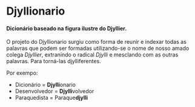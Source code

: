 # Djyllionario
#### Dicionário baseado na figura ilustre do Djyllier.


O projeto do Djyllionario surgiu como forma de reunir e indexar todas as palavras que podem ser formadas utilizando-se o nome de nosso amado colega *Djyllier*, extranindo o radical *Djylli* e mesclando com as outras palavras. Para torná-las djylliferentes.

Por exempo:
* Dicionário = **Djylli**onario
* Desenvolvedor = **Djylli**volvedor
* Paraquedista = Paraque**djylli**

